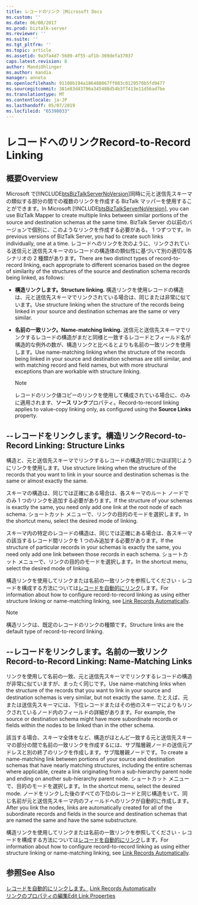 ```yaml
---
title: レコードのリンク |Microsoft Docs
ms.custom: ''
ms.date: 06/08/2017
ms.prod: biztalk-server
ms.reviewer: ''
ms.suite: ''
ms.tgt_pltfrm: ''
ms.topic: article
ms.assetid: 9a3fa4d7-5689-4f55-af1b-369defa37037
caps.latest.revision: 8
author: MandiOhlinger
ms.author: mandia
manager: anneta
ms.openlocfilehash: 91108b194a186488867ff083c0129570b5fd9477
ms.sourcegitcommit: 381e83d43796a345488d54b3f7413e11d56ad7be
ms.translationtype: MT
ms.contentlocale: ja-JP
ms.lasthandoff: 05/07/2019
ms.locfileid: "65398033"
---
```

# <a name="record-to-record-linking"></a><span data-ttu-id="3363a-102">レコードへのリンク</span><span class="sxs-lookup"><span data-stu-id="3363a-102">Record-to-Record Linking</span></span>

## <a name="overview"></a><span data-ttu-id="3363a-103">概要</span><span class="sxs-lookup"><span data-stu-id="3363a-103">Overview</span></span>
<span data-ttu-id="3363a-104">Microsoft で[!INCLUDE[btsBizTalkServerNoVersion](../includes/btsbiztalkservernoversion-md.md)]同時に元と送信先スキーマの類似する部分の間での複数のリンクを作成する BizTalk マッパーを使用することができます。</span><span class="sxs-lookup"><span data-stu-id="3363a-104">In Microsoft [!INCLUDE[btsBizTalkServerNoVersion](../includes/btsbiztalkservernoversion-md.md)], you can use BizTalk Mapper to create multiple links between similar portions of the source and destination schemas at the same time.</span></span> <span data-ttu-id="3363a-105">BizTalk Server の以前のバージョンで個別に、このようなリンクを作成する必要がある。 1 つずつです。</span><span class="sxs-lookup"><span data-stu-id="3363a-105">In previous versions of BizTalk Server, you had to create such links individually, one at a time.</span></span> <span data-ttu-id="3363a-106">レコードへのリンクを次のように、リンクされている送信元と送信先スキーマのレコードの構造体の類似性に基づいて別の適切な各シナリオの 2 種類があります。</span><span class="sxs-lookup"><span data-stu-id="3363a-106">There are two distinct types of record-to-record linking, each appropriate to different scenarios based on the degree of similarity of the structures of the source and destination schema records being linked, as follows:</span></span>  
  
-   <span data-ttu-id="3363a-107">**構造リンクします。**</span><span class="sxs-lookup"><span data-stu-id="3363a-107">**Structure linking.**</span></span> <span data-ttu-id="3363a-108">構造リンクを使用レコードの構造は、元と送信先スキーマでリンクされている場合は、同じまたは非常に似ています。</span><span class="sxs-lookup"><span data-stu-id="3363a-108">Use structure linking when the structure of the records being linked in your source and destination schemas are the same or very similar.</span></span>  
  
-   <span data-ttu-id="3363a-109">**名前の一致リンク。**</span><span class="sxs-lookup"><span data-stu-id="3363a-109">**Name-matching linking.**</span></span> <span data-ttu-id="3363a-110">送信元と送信先スキーマでリンクするレコードの構造がまだと同様と一致するレコードとフィールド名が構造的な例外の数が、構造リンクと比べるとよりも名前の一致リンクを使用します。</span><span class="sxs-lookup"><span data-stu-id="3363a-110">Use name-matching linking when the structure of the records being linked in your source and destination schemas are still similar, and with matching record and field names, but with more structural exceptions than are workable with structure linking.</span></span>  
  
    > [!NOTE]
    >  <span data-ttu-id="3363a-111">レコードのリンク値コピーのリンクを使用して構成されている場合に、のみに適用されます、**ソース リンク**プロパティ。</span><span class="sxs-lookup"><span data-stu-id="3363a-111">Record-to-record linking applies to value-copy linking only, as configured using the **Source Links** property.</span></span>  
  
## <a name="record-to-record-linking-structure-links"></a><span data-ttu-id="3363a-112">--レコードをリンクします。構造リンク</span><span class="sxs-lookup"><span data-stu-id="3363a-112">Record-to-Record Linking: Structure Links</span></span>  
 <span data-ttu-id="3363a-113">構造と、元と送信先スキーマでリンクするレコードの構造が同じかほぼ同じようにリンクを使用します。</span><span class="sxs-lookup"><span data-stu-id="3363a-113">Use structure linking when the structure of the records that you want to link in your source and destination schemas is the same or almost exactly the same.</span></span>  
  
 <span data-ttu-id="3363a-114">スキーマの構造は、同じでは正確にある場合は、各スキーマのルート ノードでのみ 1 つのリンクを追加する必要があります。</span><span class="sxs-lookup"><span data-stu-id="3363a-114">If the structure of your schemas is exactly the same, you need only add one link at the root node of each schema.</span></span> <span data-ttu-id="3363a-115">ショートカット メニューで、リンクの目的のモードを選択します。</span><span class="sxs-lookup"><span data-stu-id="3363a-115">In the shortcut menu, select the desired mode of linking.</span></span>  
  
 <span data-ttu-id="3363a-116">スキーマ内の特定のレコードの構造は、同じでは正確にある場合は、各スキーマの該当するレコード間リンクを 1 つのみ追加する必要があります。</span><span class="sxs-lookup"><span data-stu-id="3363a-116">If the structure of particular records in your schemas is exactly the same, you need only add one link between those records in each schema.</span></span> <span data-ttu-id="3363a-117">ショートカット メニューで、リンクの目的のモードを選択します。</span><span class="sxs-lookup"><span data-stu-id="3363a-117">In the shortcut menu, select the desired mode of linking.</span></span>  
  
 <span data-ttu-id="3363a-118">構造リンクを使用してリンクまたは名前の一致リンクを参照してください - レコードを構成する方法については[レコードを自動的にリンク](../core/how-to-link-records-automatically.md)します。</span><span class="sxs-lookup"><span data-stu-id="3363a-118">For information about how to configure record-to-record linking as using either structure linking or name-matching linking, see [Link Records Automatically](../core/how-to-link-records-automatically.md).</span></span>  
  
> [!NOTE]
>  <span data-ttu-id="3363a-119">構造リンクは、既定のレコードのリンクの種類です。</span><span class="sxs-lookup"><span data-stu-id="3363a-119">Structure links are the default type of record-to-record linking.</span></span>  
  
## <a name="record-to-record-linking-name-matching-links"></a><span data-ttu-id="3363a-120">--レコードをリンクします。名前の一致リンク</span><span class="sxs-lookup"><span data-stu-id="3363a-120">Record-to-Record Linking: Name-Matching Links</span></span>  
 <span data-ttu-id="3363a-121">リンクを使用して名前の一致、元と送信先スキーマでリンクするレコードの構造が非常に似ていますが、まったく同じです。</span><span class="sxs-lookup"><span data-stu-id="3363a-121">Use name-matching links when the structure of the records that you want to link in your source and destination schemas is very similar, but not exactly the same.</span></span> <span data-ttu-id="3363a-122">たとえば、元または送信先スキーマには、下位レコードまたはその他のスキーマによりもリンクされているノード内のフィールドの詳細があります。</span><span class="sxs-lookup"><span data-stu-id="3363a-122">For example, the source or destination schema might have more subordinate records or fields within the nodes to be linked than in the other schema.</span></span>  
  
 <span data-ttu-id="3363a-123">該当する場合、スキーマ全体をなど、構造がほとんど一致する元と送信先スキーマの部分の間で名前の一致リンクを作成するには、サブ階層親ノードの送信元アドレスと別の終了のリンクを作成します。サブ階層親ノードです。</span><span class="sxs-lookup"><span data-stu-id="3363a-123">To create a name-matching link between portions of your source and destination schemas that have nearly matching structures, including the entire schemas where applicable, create a link originating from a sub-hierarchy parent node and ending on another sub-hierarchy parent node.</span></span> <span data-ttu-id="3363a-124">ショートカット メニューで、目的のモードを選択します。</span><span class="sxs-lookup"><span data-stu-id="3363a-124">In the shortcut menu, select the desired mode.</span></span> <span data-ttu-id="3363a-125">ノードをリンクした後のすべての下位のレコードと同じ構造をいて、同じ名前が元と送信先スキーマ内のフィールドへのリンクが自動的に作成します。</span><span class="sxs-lookup"><span data-stu-id="3363a-125">After you link the nodes, links are automatically created for all of the subordinate records and fields in the source and destination schemas that are named the same and have the same substructure.</span></span>  
  
 <span data-ttu-id="3363a-126">構造リンクを使用してリンクまたは名前の一致リンクを参照してください - レコードを構成する方法については[レコードを自動的にリンク](../core/how-to-link-records-automatically.md)します。</span><span class="sxs-lookup"><span data-stu-id="3363a-126">For information about how to configure record-to-record linking as using either structure linking or name-matching linking, see [Link Records Automatically](../core/how-to-link-records-automatically.md).</span></span>  
  
## <a name="see-also"></a><span data-ttu-id="3363a-127">参照</span><span class="sxs-lookup"><span data-stu-id="3363a-127">See Also</span></span>  
 <span data-ttu-id="3363a-128">[レコードを自動的にリンクします。](../core/how-to-link-records-automatically.md) </span><span class="sxs-lookup"><span data-stu-id="3363a-128">[Link Records Automatically](../core/how-to-link-records-automatically.md) </span></span>  
 [<span data-ttu-id="3363a-129">リンクのプロパティの編集</span><span class="sxs-lookup"><span data-stu-id="3363a-129">Edit Link Properties</span></span>](../core/how-to-edit-link-properties.md)